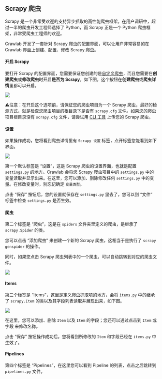 ## Scrapy 爬虫

Scrapy 是一个非常受欢迎的支持异步抓取的高性能爬虫框架。在用户调研中，超过一半的爬虫开发工程师选择了 Python，而 Scrapy 正是一个 Python 爬虫框架，非常受爬虫工程师的欢迎。

Crawlab 开发了一套针对 Scrapy 爬虫的配置界面，可以让用户非常容易的在 Crawlab 界面上创建、配置、修改 Scrapy 爬虫。

#### 开启 Scrapy

要打开 Scrapy 的配置界面，您需要保证您创建的是[自定义爬虫](./CustomizedSpider.md)，而且您需要在**创建爬虫**或**修改爬虫**时开启**是否为 Scrapy**，如下图。这个按钮在**创建爬虫**或**爬虫详情**里都可以开启。

![](http://static-docs.crawlab.cn/is-scrapy.png)

⚠️注意：在开启这个选项前，请保证您的爬虫项目为一个 Scrapy 爬虫，最好的检测方式，就是检查您爬虫项目的根目录下是否有 `scrapy.cfg` 文件。如果您的爬虫项目根目录没有 `scrapy.cfg` 文件，请尝试用 [CLI 工具](../SDK/CLI.md) 上传您的 Scrapy 爬虫。

#### 设置

如果操作成功，您将看到爬虫详情里有 `Scrapy 设置` 标签，点开标签您能看到如下界面。

![](http://static-docs.crawlab.cn/scrapy-settings-setting.jpg)

第一个默认标签是 “设置”，这是 Scrapy 爬虫的设置界面，也就是配置 `settings.py` 的地方。Crawlab 会将您 Scrapy 爬虫项目中的 `settings.py` 中的变量读取并显示出来。在这里，您可以添加、删除修改任何 `settings.py` 中的变量。在修改变量时，别忘记确定 `变量类型`。

点击 “保存” 按钮后，您的设置就保存在 `settings.py` 里去了，您可以到 “文件” 标签中检查 `settings.py` 是否生效。

#### 爬虫

第二个标签是 “爬虫”，这是在 `spiders` 文件夹里定义的爬虫，是继承了 `scrapy.Spider` 的类。

您可以点击 “添加爬虫” 来创建一个新的 Scrapy 爬虫，这相当于是执行了 `scrapy genspider` 的操作。

同时，如果您点击 Scrapy 爬虫列表中的一个爬虫，可以自动跳转到对应的爬虫文件。

![](http://static-docs.crawlab.cn/scrapy-settings-spiders.png)

#### Items

第三个标签是 “Items”，这里是定义爬虫抓取项的地方，会将 `items.py` 中的继承了 `scrapy.Item` 的类以及其字段列表读取并展现出来，如下图。

![](http://static-docs.crawlab.cn/scrapy-settings-items.png)

在这里，您可以添加、删除 `Item` 以及 `Item` 的字段；您还可以通过点击到 `Item` 或 字段 来修改名称。

点击 “保存” 按钮操作成功后，您将看到所修改的 `Item` 和字段已经在 `items.py` 中生效了。

#### Pipelines

第四个标签是 “Pipelines”，在这里您可以看到 Pipeline 的列表，点击之后跳转到 `pipelines.py` 文件。